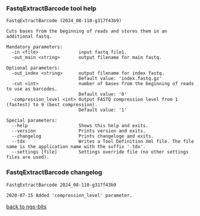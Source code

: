 ### FastqExtractBarcode tool help
	FastqExtractBarcode (2024_08-110-g317f43b9)
	
	Cuts bases from the beginning of reads and stores them in an additional fastq.
	
	Mandatory parameters:
	  -in <file>               input fastq file1.
	  -out_main <string>       output filename for main fastq.
	
	Optional parameters:
	  -out_index <string>      output filename for index fastq.
	                           Default value: 'index.fastq.gz'
	  -cut <int>               number of bases from the beginning of reads to use as barcodes.
	                           Default value: '0'
	  -compression_level <int> Output FASTQ compression level from 1 (fastest) to 9 (best compression).
	                           Default value: '1'
	
	Special parameters:
	  --help                   Shows this help and exits.
	  --version                Prints version and exits.
	  --changelog              Prints changeloge and exits.
	  --tdx                    Writes a Tool Definition Xml file. The file name is the application name with the suffix '.tdx'.
	  --settings [file]        Settings override file (no other settings files are used).
	
### FastqExtractBarcode changelog
	FastqExtractBarcode 2024_08-110-g317f43b9
	
	2020-07-15 Added 'compression_level' parameter.
[back to ngs-bits](https://github.com/imgag/ngs-bits)